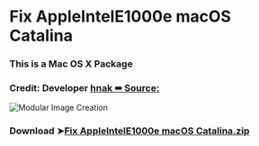 # Fix AppleIntelE1000e macOS Catalina

### This is a Mac OS X Package

### Credit: Developer [hnak ➠ Source:](https://sourceforge.net/projects/osx86drivers/)

![Modular Image Creation](https://user-images.githubusercontent.com/6248794/74613582-b7363900-50dd-11ea-9105-72694a5faea9.png)


### Download ➤[Fix AppleIntelE1000e macOS Catalina.zip](https://raw.githubusercontent.com/chris1111/Fix-AppleIntelE1000e-macOS-Catalina/master/Fix%20AppleIntelE1000e%20macOS%20Catalina.zip)
